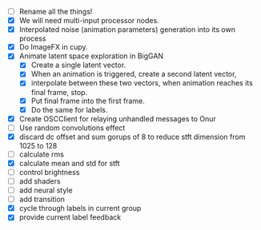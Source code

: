 - [ ] Rename all the things!
- [x] We will need multi-input processor nodes.
- [x] Interpolated noise (animation parameters) generation into its own process
- [x] Do ImageFX in cupy.
- [x] Animate latent space exploration in BigGAN
  - [x] Create a single latent vector.
  - [x] When an animation is triggered, create a second latent vector,
  - [x] interpolate between these two vectors, when animation reaches its final frame, stop.
  - [x] Put final frame into the first frame.
  - [x] Do the same for labels.
- [x] Create OSCClient for relaying unhandled messages to Onur
- [ ] Use random convolutions effect
- [x] discard dc offset and sum gorups of 8 to reduce stft dimension from 1025 to 128
- [ ] calculate rms
- [x] calculate mean and std for stft
- [ ] control brightness
- [ ] add shaders
- [ ] add neural style
- [ ] add transition
- [x] cycle through labels in current group
- [x] provide current label feedback

